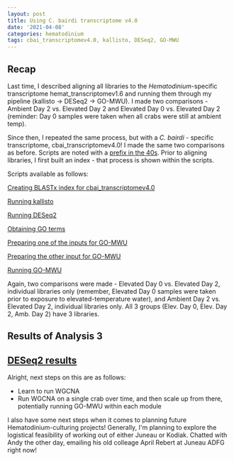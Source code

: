 ```yaml
---
layout: post
title: Using C. bairdi transcriptome v4.0
date: '2021-04-08'
categories: hematodinium
tags: cbai_transcriptomev4.0, kallisto, DESeq2, GO-MWU
---
```


## Recap

Last time, I described aligning all libraries to the _Hematodinium_-specific transcriptome hemat_transcriptomev1.6 and running them through my pipeline (kallisto -> DESeq2 -> GO-MWU). I made two comparisons - Ambient Day 2 vs. Elevated Day 2 and Elevated Day 0 vs. Elevated Day 2 (reminder: Day 0 samples were taken when all crabs were still at ambient temp). 

Since then, I repeated the same process, but with a _C. bairdi_ - specific transcriptome, cbai_transcriptomev4.0! I made the same two comparisons as before. Scripts are noted with a [prefix in the 40s](https://github.com/afcoyle/hemat_bairdi_transcriptome/tree/main/scripts). Prior to aligning libraries, I first built an index - that process is shown within the scripts.

Scripts available as follows:

[Creating BLASTx index for cbai_transcriptomev4.0](https://github.com/afcoyle/hemat_bairdi_transcriptome/blob/main/scripts/4_0_cbai4.0_indexcreation.ipynb)

[Running kallisto](https://github.com/afcoyle/hemat_bairdi_transcriptome/blob/main/scripts/4_1_download_libraries_run_kallisto.ipynb)

[Running DESeq2](https://github.com/afcoyle/hemat_bairdi_transcriptome/blob/main/scripts/4_2_kallisto_to_deseq_to_accessionIDs.Rmd)

[Obtaining GO terms](https://github.com/afcoyle/hemat_bairdi_transcriptome/blob/main/scripts/4_3_uniprot_to_GO.Rmd)

[Preparing one of the inputs for GO-MWU](https://github.com/afcoyle/hemat_bairdi_transcriptome/blob/main/scripts/4_4_eliminate_duplicates.ipynb)

[Preparing the other input for GO-MWU](https://github.com/afcoyle/hemat_bairdi_transcriptome/blob/main/scripts/4_5_GO-MWU_prep.Rmd)

[Running GO-MWU](https://github.com/afcoyle/hemat_bairdi_transcriptome/blob/main/scripts/4_6_running_GO-MWU/46_running_GO-MWU.R)

Again, two comparisons were made - Elevated Day 0 vs. Elevated Day 2, individual libraries only (remember, Elevated Day 0 samples were taken prior to exposure to elevated-temperature water), and Ambient Day 2 vs. Elevated Day 2, individual libraries only. All 3 groups (Elev. Day 0, Elev. Day 2, Amb. Day 2) have 3 libraries.

## Results of Analysis 3

## [DESeq2 results](https://github.com/afcoyle/hemat_bairdi_transcriptome/tree/main/graphs/DESeq2_output/cbai_transcriptomev4.0)

Alright, next steps on this are as follows: 
- Learn to run WGCNA
- Run WGCNA on a single crab over time, and then scale up from there, potentially running GO-MWU within each module

I also have some next steps when it comes to planning future Hematodinium-culturing projects! Generally, I'm planning to explore the logistical feasibility of working out of either Juneau or Kodiak. Chatted with Andy the other day, emailing his old colleage April Rebert at Juneau ADFG right now!
